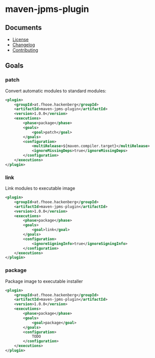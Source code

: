# maven-jpms-plugin

## Documents

* [License](./LICENSE.md)
* [Changelog](./CHANGELOG.md)
* [Contributing](./CONTRIBUTING.md)

## Goals

### patch

Convert automatic modules to standard modules:

```xml
<plugin>
    <groupId>at.fhooe.hackenberg</groupId>
    <artifactId>maven-jpms-plugin</artifactId>
    <version>1.0.0</version>
    <executions>
        <phase>package</phase>
        <goals>
            <goal>patch</goal>
        </goals>
        <configuration>
            <multiRelease>${maven.compiler.target}</multiRelease>
            <ignoreMissingDeps>true</ignoreMissingDeps>
        </configuration>
    </executions>
</plugin>
```

### link

Link modules to executable image

```xml
<plugin>
    <groupId>at.fhooe.hackenberg</groupId>
    <artifactId>maven-jpms-plugin</artifactId>
    <version>1.0.0</version>
    <executions>
        <phase>package</phase>
        <goals>
            <goal>link</goal>
        </goals>
        <configuration>
            <ignoreSigningInfo>true</ignoreSigningInfo>
        </configuration>
    </executions>
</plugin>
```

### package

Package image to executable installer

```xml
<plugin>
    <groupId>at.fhooe.hackenberg</groupId>
    <artifactId>maven-jpms-plugin</artifactId>
    <version>1.0.0</version>
    <executions>
        <phase>package</phase>
        <goals>
            <goal>package</goal>
        </goals>
        <configuration>
            TODO
        </configuration>
    </executions>
</plugin>
```